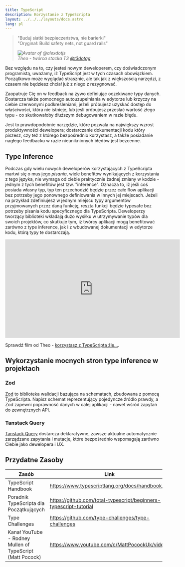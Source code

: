 ```yaml
---
title: TypeScript
description: Korzystanie z TypeScripta
layout: ../../../layouts/docs.astro
lang: pl
---
```


<blockquote className="w-full relative border-l-4 italic bg-t3-purple-200 dark:text-t3-purple-50 text-zinc-900 dark:bg-t3-purple-300/20 p-2 rounded-md text-sm my-3 border-neutral-500 quote">
  <div className="relative w-fit flex items-center justify-center p-1">
    <p className="mb-4 text-lg">
      <span aria-hidden="true">&quot;</span>Buduj siatki bezpieczeństwa, nie barierki<span aria-hidden="true">&quot;</span>
      <br />
      <span className="text-xs opacity-70"><span aria-hidden="true">&quot;</span>Oryginał: Build safety nets, not guard rails<span aria-hidden="true">&quot;</span></span>
    </p>
  </div>
  <cite className="flex items-center justify-end pr-4 pb-2">
    <img
      alt="Avatar of @alexdotjs"
      className="w-12 mr-4 rounded-full bg-neutral-500"
      src="/images/theo_300x300.webp"
    />
    <div className="flex flex-col items-start not-italic">
      <span className=" text-sm font-semibold">Theo - twórca stacka T3</span>
      <a
        href="https://twitter.com/t3dotgg"
        target="_blank"
        rel="noopener noreferrer"
        className="text-sm"
      >
        @t3dotgg
      </a>
    </div>
  </cite>
</blockquote>

Bez względu na to, czy jesteś nowym deweloperem, czy doświadczonym programistą, uważamy, iż TypeScript jest w tych czasach obowiązkiem. Początkowo może wyglądać strasznie, ale tak jak z większością narzędzi, z czasem nie będziesz chciał już z niego z rezygnować.

Zaopatruje Cię on w feedback na żywo definiując oczekiwane typy danych. Dostarcza także pomocnego autouzupełniania w edytorze lub krzyczy na ciebie czerwonymi podkreśleniami, jeżeli próbujesz uzyskać dostęp do właściwości, która nie istnieje, lub jesli próbujesz przesłać wartość złego typu - co skutkowałoby dłuższym debugowaniem w razie błędu.

Jest to prawdopodobnie narzędzie, które pozwala na największy wzrost produktywności dewelopera; dostarczanie dokumentacji kodu który piszesz, czy też z którego bezpośrednio korzystasz, a także posiadanie nagłego feedbacku w razie nieuniknionych błędów jest bezcenne.

## Type Inference

Podczas gdy wielu nowych deweloperów korzystających z TypeScripta martwi się o mus jego _pisania_, wiele benefitów wynikających z korzystania z tego języka, nie wymaga od ciebie praktycznie żadnej zmiany w kodzie - jednym z tych benefitów jest tzw. "inference". Oznacza to, iż jeśli coś posiada własny typ, typ ten przechodzić będzie przez całe flow aplikacji bez potrzeby jego ponownego definiowania w innych jej miejscach. Jeżeli na przykład zdefiniujesz w jednym miejscu typy argumentów przyjmowanych przez daną funkcję, reszta funkcji będzie typesafe bez potrzeby pisania kodu specyficznego dla TypeScripta. Deweloperzy tworzący biblioteki wkładają dużo wysiłku w utrzymywanie typów dla swoich projektów, co skutkuje tym, iż twórcy aplikacji mogą benefitować zarówno z type inference, jak i z wbudowanej dokumentacji w edytorze kodu, którą typy te dostarczają.

<div class="embed">
<iframe width="560" height="315" src="https://www.youtube.com/embed/RmGHnYUqQ4k" title="You might be using Typescript wrong" frameborder="0" allow="accelerometer; autoplay; clipboard-write; encrypted-media; gyroscope; picture-in-picture" allowfullscreen></iframe>
</div>

Sprawdź film od Theo - [korzystasz z TypeScripta źle...](https://www.youtube.com/watch?v=RmGHnYUqQ4k).

## Wykorzystanie mocnych stron type inference w projektach

### Zod

[Zod](https://github.com/colinhacks/zod) to biblioteka walidacji bazująca na schematach, zbudowana z pomocą TypeScripta. Napisz schemat reprezentujący pojedyncze źródło prawdy, a Zod zapewni poprawność danych w całej aplikacji - nawet wśród zapytań do zewnętrznych API.

### Tanstack Query

[Tanstack Query](https://tanstack.com/query/v4/) dostarcza deklaratywne, zawsze aktualne automatycznie zarządzane zapytania i mutacje, które bezpośrednio wspomagają zarówno Ciebie jako dewelopera i UX.

## Przydatne Zasoby

| Zasób                                                     | Link                                                              |
| --------------------------------------------------------- | ----------------------------------------------------------------- |
| TypeScript Handbook                                       | https://www.typescriptlang.org/docs/handbook/                     |
| Poradnik TypeScripta dla Początkujących                   | https://github.com/total-typescript/beginners-typescript-tutorial |
| Type Challenges                                           | https://github.com/type-challenges/type-challenges                |
| Kanał YouTube - Rodney Mullen of TypeScript (Matt Pocock) | https://www.youtube.com/c/MattPocockUk/videos                     |
